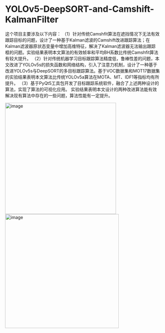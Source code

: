 # YOLOv5-DeepSORT-and-Camshift-KalmanFilter
这个项目主要涉及以下内容：
	（1）针对传统Camshfit算法在遮挡情况下无法有效跟踪目标的问题，设计了一种基于Kalman滤波的Camshift改进跟踪算法；在Kalman滤波器原状态变量中增加高维特征，解决了Kalman滤波器无法输出跟踪框的问题。实验结果表明本文算法的有效帧率和平均BH系数比传统Camshfit算法有较大提升。
	（2）针对传统机器学习目标跟踪算法精度低，鲁棒性差的问题，本文改进了YOLOv5s的损失函数和网络结构，引入了注意力机制，设计了一种基于改进YOLOv5s与DeepSORT的多目标跟踪算法。基于VOC数据集和MOT17数据集的实验结果表明本文算法比传统YOLOv5a算法在MOTA、MT、IDF1等指标均有所提升。
	（3）基于PyQt5工具包开发了目标跟踪系统软件，融合了上述两种设计的算法，实现了算法的可视化应用。
   实验结果表明本文设计的两种改进算法能有效解决现有算法中存在的一些问题，算法性能有一定提升。

<img width="361" alt="image" src="https://github.com/ZhengShangpo/YOLOv5-DeepSORT-and-Camshift-KalmanFilter/assets/91404503/e8cbbd9f-135c-4669-983e-662c5ae34e1b">
<img width="370" alt="image" src="https://github.com/ZhengShangpo/YOLOv5-DeepSORT-and-Camshift-KalmanFilter/assets/91404503/908cb446-fd88-433f-bb25-912e988673b4">
